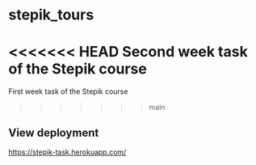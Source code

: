 # stepik_tours

<<<<<<< HEAD
Second week task of the Stepik course 
=======
First week task of the Stepik course 
>>>>>>> main

## View deployment 

https://stepik-task.herokuapp.com/
